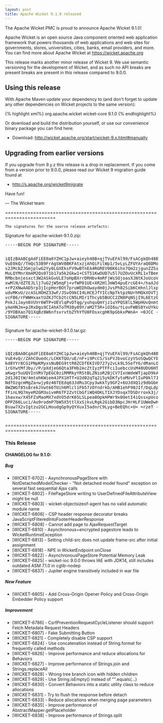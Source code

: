 ```yaml
---
layout: post
title: Apache Wicket 9.1.0 released
---
```

The Apache Wicket PMC is proud to announce Apache Wicket 9.1.0!

Apache Wicket is an open source Java component oriented web application
framework that powers thousands of web applications and web sites for
governments, stores, universities, cities, banks, email providers, and
more. You can find more about Apache Wicket at https://wicket.apache.org

This release marks another minor release of Wicket 9. We
use semantic versioning for the development of Wicket, and as such no
API breaks are present breaks are present in this release compared to
9.0.0.

Using this release
------------------

With Apache Maven update your dependency to (and don't forget to
update any other dependencies on Wicket projects to the same version):

{% highlight xml%}
<dependency>
    <groupId>org.apache.wicket</groupId>
    <artifactId>wicket-core</artifactId>
    <version>9.1.0</version>
</dependency>
{% endhighlight%}

Or download and build the distribution yourself, or use our
convenience binary package you can find here:

 * Download: http://wicket.apache.org/start/wicket-9.x.html#manually

<!--more-->

Upgrading from earlier versions
-------------------------------

If you upgrade from 9.y.z this release is a drop in replacement. If
you come from a version prior to 9.0.0, please read our Wicket 9
migration guide found at

 * http://s.apache.org/wicket9migrate

Have fun!

— The Wicket team


========================================================================

    The signatures for the source release artefacts:

    
Signature for apache-wicket-9.1.0.zip:

<div class='highlight'><pre>
-----BEGIN PGP SIGNATURE-----

iQIzBAABCgAdFiEE0a6YZHC1pJw+aieyh48B+qjTVuEFAl99/FsACgkQh48B+qjT
VuE0kQ//TmQc53B9FrAgSWV8BKFAtxzjAhQiFilWp1/5vLyLZFUYAraQ6DMoH2GR
s2JMcbZJGmjplwG2Yy6LGXEksFV9wBTnEA4RGREV06K6ihx7Qm2zjgunZZSswZIr
MuLQYMnrXmAM2Qs071b17a5k2Gkw1+CST51KwOUD7u5l7UZOvUcXRL1xTBemOZ9s
RMbcbnjesxct3W2ASkGvULE7oHpBXrrDRHbv4mRFjWsSOjoasXJNtKJoUcoVtBnz
xwMlN/dZTEJLlj7uG2jW5mqFj+vfWP01UE+XR2HlJmW54puErcGE4+/haAJdvlwe
+rP2XNwAAD5rp3jIcpHerBOt7pruWEDhOwaydm0jJvsPh82SibKCmhnlJlxpdJE3
udvMKvU/zcASLHOHZ33wF/JSvO9kCI4LHCEJfYICcNpTktpzNUrhMQkXOVTj3pGS
vcFB6/rFWWHxaxtUZKJTCb2tcCN5LMIr1Thcyb5BUCC2ZN8PqNSjI9L6EtzG7Jyd
PnkJiJayn6VUVr6WTP+UEVlqPvDTqg/yuhquQmYjz1uYPQS8lL5WpHUvQnmtiJ2S
yAeHNJm+pJRxDgs9CIAhAToTM38y09Y/aM2T5R+iOI6u/tLovFWBS8YxUYkUdPHP
/9YOBXan7Q1XqBz8W6nfsvrvtbZYhYfU0FOsxcgHK9pGbkxPWnA=
=0JCC
-----END PGP SIGNATURE-----
</pre></div>

    
Signature for apache-wicket-9.1.0.tar.gz:

<div class='highlight'><pre>
-----BEGIN PGP SIGNATURE-----

iQIzBAABCgAdFiEE0a6YZHC1pJw+aieyh48B+qjTVuEFAl99/FsACgkQh48B+qjT
VuE4vQ//ZAhCOuedc/LCKKTQU/uE/nF+i9PcCS/SsFVJbvoCzyVSoSQwQCYbM+E4
kd8YYr8CG1PNpKMyxsNuBEG9ttR8ZCDfEKIVD727y2vLk9L5SefY6/dRanLO/cc0
1rGYwtMfJby//P/pXdjeG6Qta3FHb2AcZtIyzPTFFciIuebccUsM48UDU6HT3weN
aKwgr5uUQVInVRV7pEGC0ziRMRkyYRStBLZNioR2BjCV7IxnWdeWTjapD9kAiY5H
2d1J0ItW/4mtohKWiem4JPX1HTf+U2d02qTq2i5ykDKfytoMUvFlIuP0kl7J5K/t
NdfOzgcmMgZa+wjy0z46TEEdq63JdRu3Cpy3wkkTy9GF2+6UJdXQ1z9dbGbmNkTy
0WZWGf85s8rekJVwt66TUih6Mlcl1Fb57zOYndrkb/AHB1ehF90JIf/DqLdplfbS
fFinL9Q7myeM2GM3uivmR6TF2ZvtCbGfiWQ4DKLTIXJYDsqxTDSDrroxk3j/P64h
1havxw/X45FZsMaoMX7xdVO5drK65LSLpea0OpkHPWr9x0OetI4iQssxpUcoAXj0
OPPZ66Luci/Au9rodmP7bW5X5ttlXxSjkvLRgk2GibD3NpcJHrHLF1UWeDwH5XIJ
Bsuw7X2vIgtzu2GCLHoudgGp9yQYXuxI5adnrC9Lyg+BeEQhc+U=
=rzeT
-----END PGP SIGNATURE-----
</pre></div>

    
========================================================================

### This Release

#### CHANGELOG for 9.1.0:
    
##### Bug

 * [WICKET-6702] - AsynchronousPageStore with NotDetachedModelChecker - "Not detached model found" exception on several fast sequential Ajax calls
 * [WICKET-6802] - FilePageStore writing to UserDefinedFileAttributeView might be null
 * [WICKET-6803] -  wicket-objectsizeof-agent has no valid automatic module name
 * [WICKET-6806] - CSP header response decorator breaks JavaScriptFilteredIntoFooterHeaderResponse 
 * [WICKET-6808] - Cannot add page to AjaxRequestTarget
 * [WICKET-6810] - Asynchronous+encrypted pagestore leads to WicketRuntimeException
 * [WICKET-6813] - Setting child-src does not update frame-src after initial assignment
 * [WICKET-6818] - NPE in WicketEndpoint onClose
 * [WICKET-6822] - AsynchronousPageStore Potential Memory Leak
 * [WICKET-6825] - wicket-ioc 9.0.0 throws IAE with JDK14, still includes outdated ASM 7.1.0 in cglib-nodep
 * [WICKET-6837] - Jupiter engine transitively included in war file

##### New Feature

 * [WICKET-6805] - Add Cross-Origin Opener Policy and Cross-Origin Embedder Policy support

##### Improvement

 * [WICKET-6786] - CsrfPreventionRequestCycleListener should support Fetch Metadata Request Headers
 * [WICKET-6807] - Fake Submitting Button
 * [WICKET-6821] - Completely disable CSP support
 * [WICKET-6824] - Use concatenation instead of String.format for frequently called methods
 * [WICKET-6826] - Improve performance and reduce allocations for Behaviors
 * [WICKET-6827] - Improve performance of Strings.join and Strings.replaceAll
 * [WICKET-6828] - Wrong tree branch icon with hidden children
 * [WICKET-6829] - Use String.isEmpty() instead of "".equals(...)
 * [WICKET-6830] - Convert Behaviors into a static utility class to reduce allocations
 * [WICKET-6831] - Try to flush the response before detach
 * [WICKET-6833] - Reduce allocations when merging page parameters
 * [WICKET-6835] - Improve performance of AbstractMapper.getPlaceholder
 * [WICKET-6838] - Improve performance of Strings.split

